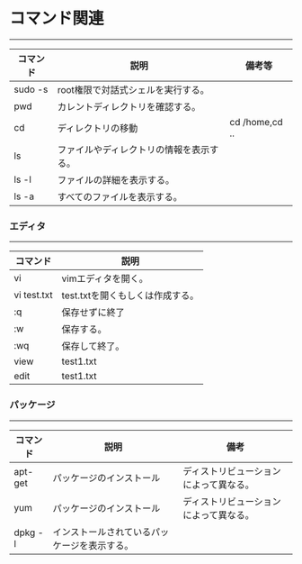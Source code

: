 # コマンド関連
---

|コマンド|説明|備考等|
|---|---|---|
|sudo -s|root権限で対話式シェルを実行する。||
|pwd|カレントディレクトリを確認する。||
|cd|ディレクトリの移動|cd /home,cd ..|
|ls|ファイルやディレクトリの情報を表示する。||
|ls -l|ファイルの詳細を表示する。||
|ls -a|すべてのファイルを表示する。||



### エディタ
---

|コマンド|説明|
|---|---|
|vi|vimエディタを開く。|
|vi test.txt|test.txtを開くもしくは作成する。|
|:q|保存せずに終了||
|:w|保存する。||
|:wq|保存して終了。||
|view|test1.txt|test1.txtのファイルを編集する。|
|edit|test1.txt|test1.txtの中身を確認する。|


### パッケージ
---

|コマンド|説明|備考|
|---|---|---|
|apt-get|パッケージのインストール|ディストリビューションによって異なる。|
|yum|パッケージのインストール|ディストリビューションによって異なる。|
|dpkg -l|インストールされているパッケージを表示する。||

